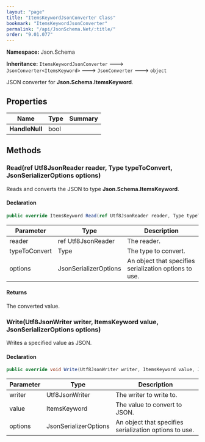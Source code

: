 ```yaml
---
layout: "page"
title: "ItemsKeywordJsonConverter Class"
bookmark: "ItemsKeywordJsonConverter"
permalink: "/api/JsonSchema.Net/:title/"
order: "9.01.077"
---
```

**Namespace:** Json.Schema

**Inheritance:**
`ItemsKeywordJsonConverter`
 🡒 
`JsonConverter<ItemsKeyword>`
 🡒 
`JsonConverter`
 🡒 
`object`

JSON converter for **Json.Schema.ItemsKeyword**.

## Properties

| Name | Type | Summary |
|---|---|---|
| **HandleNull** | bool |  |

## Methods

### Read(ref Utf8JsonReader reader, Type typeToConvert, JsonSerializerOptions options)

Reads and converts the JSON to type **Json.Schema.ItemsKeyword**.

#### Declaration

```c#
public override ItemsKeyword Read(ref Utf8JsonReader reader, Type typeToConvert, JsonSerializerOptions options)
```

| Parameter | Type | Description |
|---|---|---|
| reader | ref Utf8JsonReader | The reader. |
| typeToConvert | Type | The type to convert. |
| options | JsonSerializerOptions | An object that specifies serialization options to use. |


#### Returns

The converted value.

### Write(Utf8JsonWriter writer, ItemsKeyword value, JsonSerializerOptions options)

Writes a specified value as JSON.

#### Declaration

```c#
public override void Write(Utf8JsonWriter writer, ItemsKeyword value, JsonSerializerOptions options)
```

| Parameter | Type | Description |
|---|---|---|
| writer | Utf8JsonWriter | The writer to write to. |
| value | ItemsKeyword | The value to convert to JSON. |
| options | JsonSerializerOptions | An object that specifies serialization options to use. |


